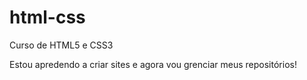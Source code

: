 # html-css
 Curso de HTML5  e CSS3

 Estou apredendo a criar sites e agora vou grenciar meus repositórios!
